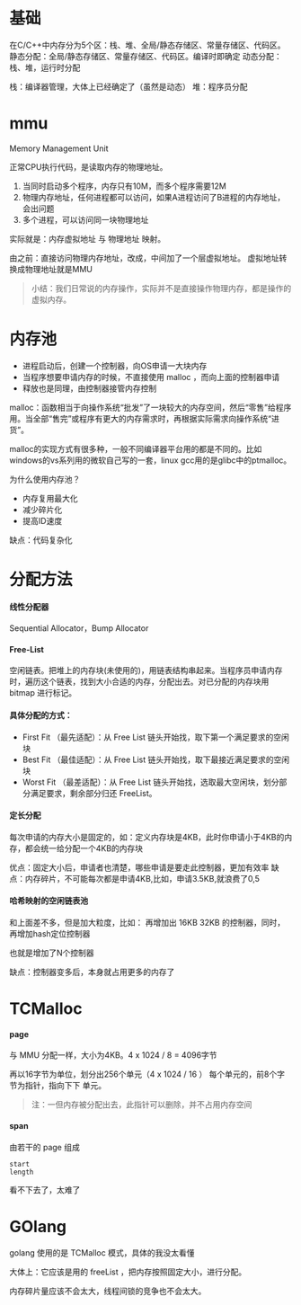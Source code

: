 
# 基础

在C/C++中内存分为5个区：栈、堆、全局/静态存储区、常量存储区、代码区。
静态分配：全局/静态存储区、常量存储区、代码区。编译时即确定
动态分配：栈、堆，运行时分配

栈：编译器管理，大体上已经确定了（虽然是动态）
堆：程序员分配


# mmu

Memory Management Unit

正常CPU执行代码，是读取内存的物理地址。

1. 当同时启动多个程序，内存只有10M，而多个程序需要12M
2. 物理内存地址，任何进程都可以访问，如果A进程访问了B进程的内存地址，会出问题
3. 多个进程，可以访问同一块物理地址

实际就是：内存虚拟地址 与 物理地址  映射。

由之前：直接访问物理内存地址，改成，中间加了一个层虚拟地址。
虚拟地址转换成物理地址就是MMU

>小结：我们日常说的内存操作，实际并不是直接操作物理内存，都是操作的虚拟内存。


# 内存池



- 进程启动后，创建一个控制器，向OS申请一大块内存
- 当程序想要申请内存的时候，不直接使用 malloc ，而向上面的控制器申请
- 释放也是同理，由控制器接管内存控制

malloc：函数相当于向操作系统“批发”了一块较大的内存空间，然后“零售”给程序用。当全部“售完”或程序有更大的内存需求时，再根据实际需求向操作系统“进货”。

malloc的实现方式有很多种，一般不同编译器平台用的都是不同的。比如windows的vs系列用的微软自己写的一套，linux gcc用的是glibc中的ptmalloc。


为什么使用内存池？
- 内存复用最大化
- 减少碎片化
- 提高ID速度

缺点：代码复杂化

# 分配方法

#### 线性分配器

Sequential Allocator，Bump Allocator


#### Free-List 

空闲链表。把堆上的内存块(未使用的)，用链表结构串起来。当程序员申请内存时，遍历这个链表，找到大小合适的内存，分配出去。对已分配的内存块用 bitmap 进行标记。


#### 具体分配的方式：

- First Fit （最先适配）：从 Free List 链头开始找，取下第一个满足要求的空闲块
- Best Fit （最佳适配）：从 Free List 链头开始找，取下最接近满足要求的空闲块
- Worst Fit （最差适配）：从 Free List 链头开始找，选取最大空闲块，划分部分满足要求，剩余部分归还 FreeList。


#### 定长分配

每次申请的内存大小是固定的，如：定义内存块是4KB，此时你申请小于4KB的内存，都会统一给分配一个4KB的内存块


优点：固定大小后，申请者也清楚，哪些申请是要走此控制器，更加有效率
缺点：内存碎片，不可能每次都是申请4KB,比如，申请3.5KB,就浪费了0,5


#### 哈希映射的空闲链表池

和上面差不多，但是加大粒度，比如：
再增加出 16KB 32KB 的控制器，同时，再增加hash定位控制器

也就是增加了N个控制器

缺点：控制器变多后，本身就占用更多的内存了


# TCMalloc



#### page

与 MMU 分配一样，大小为4KB。4 x 1024 / 8 = 4096字节

再以16字节为单位，划分出256个单元（4 x 1024 / 16 ）
每个单元的，前8个字节为指针，指向下下 单元。
>注：一但内存被分配出去，此指针可以删除，并不占用内存空间


#### span

由若干的 page 组成

```
start
length
```



看不下去了，太难了


# GOlang

golang  使用的是 TCMalloc 模式，具体的我没太看懂

大体上：它应该是用的 freeList  ，把内存按照固定大小，进行分配。

内存碎片量应该不会太大，线程间锁的竞争也不会太大。

